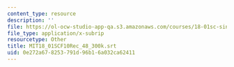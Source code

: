 ```yaml
---
content_type: resource
description: ''
file: https://ol-ocw-studio-app-qa.s3.amazonaws.com/courses/18-01sc-single-variable-calculus-fall-2010/0e272a678253791d96b16a032ca62411_MIT18_01SCF10Rec_48_300k.srt
file_type: application/x-subrip
resourcetype: Other
title: MIT18_01SCF10Rec_48_300k.srt
uid: 0e272a67-8253-791d-96b1-6a032ca62411
---
```

